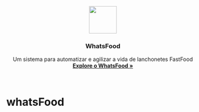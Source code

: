 <p align="center">
  <a href="https://weslleymendes.com.br">
    <img src="https://img.elo7.com.br/product/zoom/26E22DD/painel-adesivo-parede-lanche-fast-food-lanchonete-truck-hd-painel-adesivo-lanche-hamburguer.jpg" alt="" width=72 height=72>
  </a>

  <h3 align="center">WhatsFood</h3>

  <p align="center">
    Um sistema para automatizar e agilizar a vida de lanchonetes FastFood
    <br>
  <a href="https://weslleymendes.com.br/whatsFood"><strong>Explore o WhatsFood <b>»</b> </strong></a>
    <br>
    
  </p>
</p>

<br>


# whatsFood

